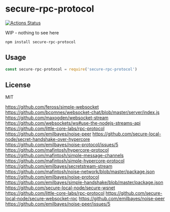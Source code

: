 # secure-rpc-protocol
[![Actions Status](https://github.com/little-core-labs/secure-rpc-protocol/workflows/tests/badge.svg)](https://github.com/little-core-labs/secure-rpc-protocol/actions)

WIP - nothing to see here

```
npm install secure-rpc-protocol
```

## Usage

``` js
const secure-rpc-protocol = require('secure-rpc-protocol')
```

## License

MIT


https://github.com/feross/simple-websocket
https://github.com/bcomnes/websocket-chat/blob/master/server/index.js
https://github.com/maxogden/websocket-stream
https://github.com/websockets/ws#use-the-nodejs-streams-api
https://github.com/little-core-labs/rpc-protocol
https://github.com/emilbayes/noise-peer
https://github.com/secure-local-node/secret-handshake-over-hypercore
https://github.com/emilbayes/noise-protocol/issues/5
https://github.com/mafintosh/hypercore-protocol
https://github.com/mafintosh/simple-message-channels
https://github.com/mafintosh/simple-hypercore-protocol
https://github.com/emilbayes/secretstream-stream
https://github.com/mafintosh/noise-network/blob/master/package.json
https://github.com/emilbayes/noise-protocol
https://github.com/emilbayes/simple-handshake/blob/master/package.json
https://github.com/secure-local-node/secure-wsnet
https://github.com/little-core-labs/rpc-protocol
https://github.com/secure-local-node/secure-websocket-rpc
https://github.com/emilbayes/noise-peer
https://github.com/emilbayes/noise-peer/issues/5
